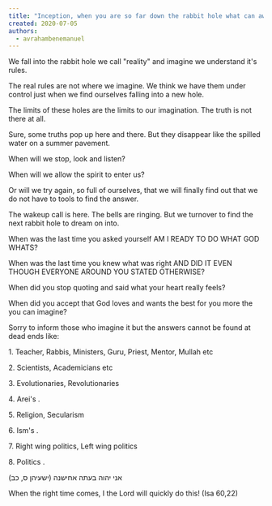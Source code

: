 ```yaml
---
title: "Inception, when you are so far down the rabbit hole what can awake you?"
created: 2020-07-05
authors: 
  - avrahambenemanuel
---
```


We fall into the rabbit hole we call "reality" and imagine we understand it's rules.

The real rules are not where we imagine. We think we have them under control just when we find ourselves falling into a new hole.

The limits of these holes are the limits to our imagination. The truth is not there at all.

Sure, some truths pop up here and there. But they disappear like the spilled water on a summer pavement.

When will we stop, look and listen?

When will we allow the spirit to enter us?

Or will we try again, so full of ourselves, that we will finally find out that we do not have to tools to find the answer.

The wakeup call is here. The bells are ringing. But we turnover to find the next rabbit hole to dream on into.

When was the last time you asked yourself AM I READY TO DO WHAT GOD WHATS?

When was the last time you knew what was right AND DID IT EVEN THOUGH EVERYONE AROUND YOU STATED OTHERWISE?

When did you stop quoting and said what your heart really feels?

When did you accept that God loves and wants the best for you more the you can imagine?

Sorry to inform those who imagine it but the answers cannot be found at dead ends like:

1\. Teacher, Rabbis, Ministers, Guru, Priest, Mentor, Mullah etc

2\. Scientists, Academicians etc

3\. Evolutionaries, Revolutionaries

4\. Arei's .

5\. Religion, Secularism

6\. Ism's .

7\. Right wing politics, Left wing politics

8\. Politics .

אני יהוה בעתה אחישנה (ישעיהן ס, כב)

When the right time comes, I the Lord will quickly do this! (Isa 60,22)
